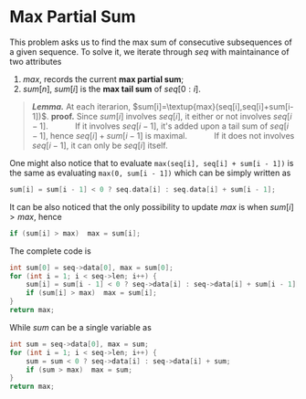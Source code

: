 # Max Partial Sum

This problem asks us to find the max sum of consecutive subsequences of a given sequence. To solve it, we iterate through $seq$ with maintainance of two attributes

1. $max$, records the current **max partial sum**;
2. $sum[n]$, $sum[i]$ is the **max tail sum** of $seq[0:i]$.

>***Lemma.*** At each iterarion, $sum[i]=\textup{max}(seq[i],seq[i]+sum[i-1])$.
>**proof.** Since $sum[i]$ involves $seq[i]$, it either or not involves $seq[i-1]$.
> &nbsp;&nbsp;&nbsp;&nbsp;&nbsp;&nbsp;&nbsp;&nbsp;&nbsp;&nbsp; If it involves $seq[i-1]$, it's added upon a tail sum of $seq[i-1]$, hence $seq[i]+sum[i-1]$ is maximal.
> &nbsp;&nbsp;&nbsp;&nbsp;&nbsp;&nbsp;&nbsp;&nbsp;&nbsp;&nbsp; If it does not involves $seq[i-1]$, it can only be $seq[i]$ itself.

One might also notice that to evaluate `max(seq[i], seq[i] + sum[i - 1])` is the same as evaluating `max(0, sum[i - 1])` which can be simply written as

```c
sum[i] = sum[i - 1] < 0 ? seq.data[i] : seq.data[i] + sum[i - 1];
```

It can be also noticed that the only possibility to update $max$ is when $sum[i]>max$, hence

```c
if (sum[i] > max)  max = sum[i];
```

The complete code is

```c
int sum[0] = seq->data[0], max = sum[0];
for (int i = 1; i < seq->len; i++) {
    sum[i] = sum[i - 1] < 0 ? seq->data[i] : seq->data[i] + sum[i - 1];
    if (sum[i] > max)  max = sum[i];
}
return max;
```

While $sum$ can be a single variable as

```c
int sum = seq->data[0], max = sum;
for (int i = 1; i < seq->len; i++) {
    sum = sum < 0 ? seq->data[i] : seq->data[i] + sum;
    if (sum > max)  max = sum;
}
return max;
```
